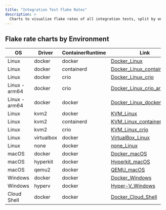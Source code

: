 ```yaml
---
title: "Integration Test Flake Rates"
description: >
  Charts to visualize flake rates of all integration tests, split by environment
---
```

## Flake rate charts by Environment

|OS|Driver|ContainerRuntime|Link|
|---|---|---|---|
|Linux|docker|docker|[Docker_Linux](https://storage.googleapis.com/minikube-flake-rate/flake_chart.html?env=Docker_Linux&period=last90)|
|Linux|docker|containerd|[Docker_Linux_containerd](https://storage.googleapis.com/minikube-flake-rate/flake_chart.html?env=Docker_Linux_containerd&period=last90)|
|Linux|docker|crio|[Docker_Linux_crio](https://storage.googleapis.com/minikube-flake-rate/flake_chart.html?env=Docker_Linux_crio&period=last90)|
|Linux - arm64|docker|crio|[Docker_Linux_crio_arm64](https://storage.googleapis.com/minikube-flake-rate/flake_chart.html?env=Docker_Linux_crio_arm64&period=last90)|
|Linux - arm64|docker|docker|[Docker_Linux_docker_arm64](https://storage.googleapis.com/minikube-flake-rate/flake_chart.html?env=Docker_Linux_docker_arm64&period=last90)|
|Linux|kvm2|docker|[KVM_Linux](https://storage.googleapis.com/minikube-flake-rate/flake_chart.html?env=KVM_Linux&period=last90)|
|Linux|kvm2|containerd|[KVM_Linux_containerd](https://storage.googleapis.com/minikube-flake-rate/flake_chart.html?env=KVM_Linux_containerd&period=last90)|
|Linux|kvm2|crio|[KVM_Linux_crio](https://storage.googleapis.com/minikube-flake-rate/flake_chart.html?env=KVM_Linux_crio&period=last90)|
|Linux|virtualbox|docker|[VirtualBox_Linux](https://storage.googleapis.com/minikube-flake-rate/flake_chart.html?env=VirtualBox_Linux&period=last90)|
|Linux|none|docker|[none_Linux](https://storage.googleapis.com/minikube-flake-rate/flake_chart.html?env=none_Linux&period=last90)|
|macOS|docker|docker|[Docker_macOS](https://storage.googleapis.com/minikube-flake-rate/flake_chart.html?env=Docker_macOS&period=last90)|
|macOS|hyperkit|docker|[Hyperkit_macOS](https://storage.googleapis.com/minikube-flake-rate/flake_chart.html?env=Hyperkit_macOS&period=last90)|
|macOS|qemu2|docker|[QEMU_macOS](https://storage.googleapis.com/minikube-flake-rate/flake_chart.html?env=QEMU_macOS&period=last90)|
|Windows|docker|docker|[Docker_Windows](https://storage.googleapis.com/minikube-flake-rate/flake_chart.html?env=Docker_Windows&period=last90)|
|Windows|hyperv|docker|[Hyper-V_Windows](https://storage.googleapis.com/minikube-flake-rate/flake_chart.html?env=Hyper-V_Windows&period=last90)|
|Cloud Shell|docker|docker|[Docker_Cloud_Shell](https://storage.googleapis.com/minikube-flake-rate/flake_chart.html?env=Docker_Cloud_Shell&period=last90)|
